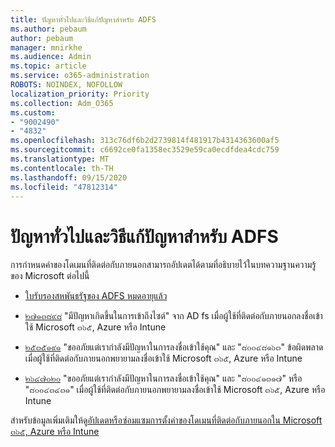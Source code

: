 ```yaml
---
title: ปัญหาทั่วไปและวิธีแก้ปัญหาสำหรับ ADFS
ms.author: pebaum
author: pebaum
manager: mnirkhe
ms.audience: Admin
ms.topic: article
ms.service: o365-administration
ROBOTS: NOINDEX, NOFOLLOW
localization_priority: Priority
ms.collection: Adm_O365
ms.custom:
- "9002490"
- "4832"
ms.openlocfilehash: 313c76df6b2d2739814f481917b4314363600af5
ms.sourcegitcommit: c6692ce0fa1358ec3529e59ca0ecdfdea4cdc759
ms.translationtype: MT
ms.contentlocale: th-TH
ms.lasthandoff: 09/15/2020
ms.locfileid: "47812314"
---
```

# <a name="common-issues-and-resolutions-for-adfs"></a>ปัญหาทั่วไปและวิธีแก้ปัญหาสำหรับ ADFS

การกำหนดค่าของโดเมนที่ติดต่อกับภายนอกสามารถอัปเดตได้ตามที่อธิบายไว้ในบทความฐานความรู้ของ Microsoft ต่อไปนี้

- [ใบรับรองสหพันธรัฐของ ADFS หมดอายุแล้ว](adfs-federation-certificate-expiring.md)

- [๒๗๑๓๘๙๘](https://support.microsoft.com/help/2713898)  "มีปัญหาเกิดขึ้นในการเข้าถึงไซต์" จาก AD fs เมื่อผู้ใช้ที่ติดต่อกับภายนอกลงชื่อเข้าใช้ Microsoft ๓๖๕, Azure หรือ Intune

- [๒๕๓๕๑๙๑](https://support.microsoft.com/help/2535191) "ขออภัยแต่เรากำลังมีปัญหาในการลงชื่อเข้าใช้คุณ" และ "๘๐๐๔๘๑๖๓" ข้อผิดพลาดเมื่อผู้ใช้ที่ติดต่อกับภายนอกพยายามลงชื่อเข้าใช้ Microsoft ๓๖๕, Azure หรือ Intune

- [๒๖๔๗๐๒๐](https://support.microsoft.com/help/2647020)   "ขออภัยแต่เรากำลังมีปัญหาในการลงชื่อเข้าใช้คุณ" และ "๘๐๐๔๑๓๑๗" หรือ "๘๐๐๔๓๔๓๑" เมื่อผู้ใช้ที่ติดต่อกับภายนอกพยายามลงชื่อเข้าใช้ Microsoft ๓๖๕, Azure หรือ Intune

สำหรับข้อมูลเพิ่มเติมให้ดู[อัปเดตหรือซ่อมแซมการตั้งค่าของโดเมนที่ติดต่อกับภายนอกใน Microsoft ๓๖๕, Azure หรือ Intune](https://docs.microsoft.com/office365/troubleshoot/active-directory/update-federated-domain-office-365)
